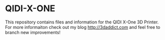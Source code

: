 # QIDI-X-ONE

This repository contains files and information for the QIDI X-One 3D Printer. For more informaiton check out my blog http://3daddict.com and feel free to branch new improvements!
